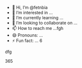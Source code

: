 - 👋 Hi, I’m @fetnbia
- 👀 I’m interested in ...
- 🌱 I’m currently learning ...
- 💞️ I’m looking to collaborate on ...
- 📫 How to reach me ...fgh
- 😄 Pronouns: ...
- ⚡ Fun fact: ...
6
<!---
fetnbia/fetnbia is a ✨ special ✨ repository because its `README.md` (this file) appears on your GitHub profile.
You can click the Preview link to take a look at your changes.653
--->dfg
365
